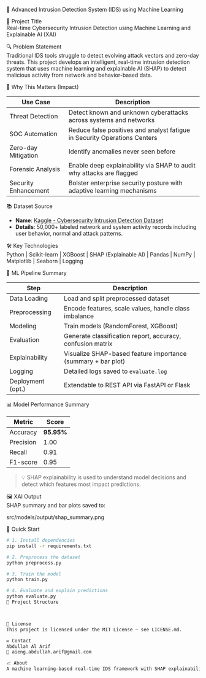 🚀 Advanced Intrusion Detection System (IDS) using Machine Learning

📌 Project Title  
Real-time Cybersecurity Intrusion Detection using Machine Learning and Explainable AI (XAI)

🔍 Problem Statement  
Traditional IDS tools struggle to detect evolving attack vectors and zero-day threats. This project develops an intelligent, real-time intrusion detection system that uses machine learning and explainable AI (SHAP) to detect malicious activity from network and behavior-based data.

🌟 Why This Matters (Impact)

| Use Case              | Description                                                                 |
|----------------------|-----------------------------------------------------------------------------|
| Threat Detection      | Detect known and unknown cyberattacks across systems and networks          |
| SOC Automation        | Reduce false positives and analyst fatigue in Security Operations Centers  |
| Zero-day Mitigation   | Identify anomalies never seen before                                        |
| Forensic Analysis     | Enable deep explainability via SHAP to audit why attacks are flagged       |
| Security Enhancement  | Bolster enterprise security posture with adaptive learning mechanisms      |

📚 Dataset Source  
- **Name**: [Kaggle - Cybersecurity Intrusion Detection Dataset](https://www.kaggle.com/datasets/dnkumars/cybersecurity-intrusion-detection-dataset)  
- **Details**: 50,000+ labeled network and system activity records including user behavior, normal and attack patterns.

🛠️ Key Technologies  
Python | Scikit-learn | XGBoost | SHAP (Explainable AI) | Pandas | NumPy | Matplotlib | Seaborn | Logging

🧰 ML Pipeline Summary

| Step               | Description                                                             |
|--------------------|-------------------------------------------------------------------------|
| Data Loading       | Load and split preprocessed dataset                                     |
| Preprocessing      | Encode features, scale values, handle class imbalance                   |
| Modeling           | Train models (RandomForest, XGBoost)                                    |
| Evaluation         | Generate classification report, accuracy, confusion matrix              |
| Explainability     | Visualize SHAP-based feature importance (summary + bar plot)             |
| Logging            | Detailed logs saved to `evaluate.log`                                   |
| Deployment (opt.)  | Extendable to REST API via FastAPI or Flask                             |

📊 Model Performance Summary

| Metric      | Score     |
|-------------|-----------|
| Accuracy    | **95.95%**|
| Precision   | 1.00      |
| Recall      | 0.91      |
| F1-score    | 0.95      |

> 💡 SHAP explainability is used to understand model decisions and detect which features most impact predictions.

🖼️ XAI Output  
SHAP summary and bar plots saved to:

src/models/output/shap_summary.png




🚀 Quick Start

```bash
# 1. Install dependencies
pip install -r requirements.txt

# 2. Preprocess the dataset
python preprocess.py

# 3. Train the model
python train.py

# 4. Evaluate and explain predictions
python evaluate.py
📂 Project Structure



📄 License
This project is licensed under the MIT License – see LICENSE.md.

✉️ Contact
Abdullah Al Arif
📧 aieng.abdullah.arif@gmail.com

📈 About
A machine learning-based real-time IDS framework with SHAP explainability for improved cybersecurity threat detection, designed to integrate easily into modern security infrastructure.


